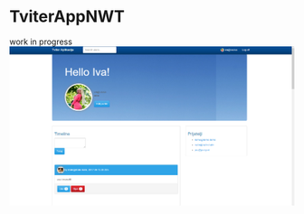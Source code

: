 # TviterAppNWT
work in progress
![promisechains](https://github.com/domkris/files/blob/master/Screenshot%20(70).png?raw=true)

